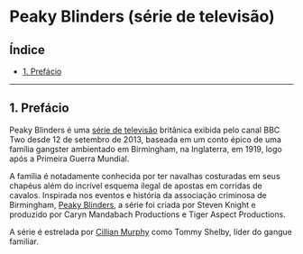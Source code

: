 # Peaky Blinders (série de televisão)

## Índice

* [1. Prefácio](#1-prefácio)

***

## 1. Prefácio

Peaky Blinders é uma [série de televisão](https://pt.wikipedia.org/wiki/S%C3%A9rie_de_televis%C3%A3o) britânica exibida pelo canal BBC Two desde 12 de setembro de 2013, baseada em um conto épico de uma família gangster ambientado em Birmingham, na Inglaterra, em 1919, logo após a Primeira Guerra Mundial.

A família é notadamente conhecida por ter navalhas costuradas em seus chapéus além do incrível esquema ilegal de apostas em corridas de cavalos. Inspirada nos eventos e história da associação criminosa de Birmingham, [Peaky Blinders](https://pt.wikipedia.org/wiki/Peaky_Blinders), a série foi criada por Steven Knight e produzido por Caryn Mandabach Productions e Tiger Aspect Productions.

A série é estrelada por [Cillian Murphy](https://pt.wikipedia.org/wiki/Cillian_Murphy) como Tommy Shelby, líder do gangue familiar.
